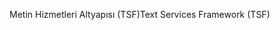 <span data-ttu-id="482fd-101">Metin Hizmetleri Altyapısı (TSF)</span><span class="sxs-lookup"><span data-stu-id="482fd-101">Text Services Framework (TSF)</span></span>
